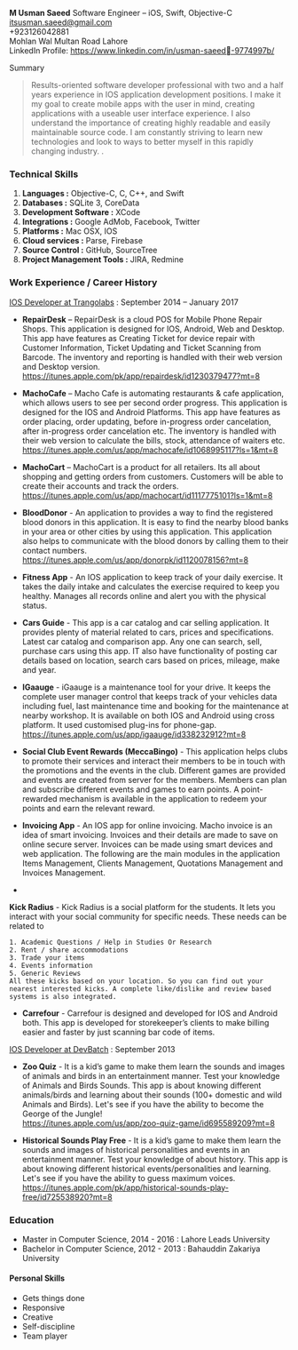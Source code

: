 **M Usman Saeed** Software Engineer – iOS, Swift, Objective-C  
<itsusman.saeed@gmail.com>      
      +923126042881    Mohlan WalMultan Road Lahore  
LinkedIn Profile:
<https://www.linkedin.com/in/usman-saeed-9774997b/>



Summary
>Results-oriented software developer professional with two and a half years experience in IOS application development positions. I make it my goal to create mobile apps with the user in mind, creating applications with a useable user interface experience. I also understand the importance of creating highly readable and easily maintainable source code. I am constantly striving to learn new technologies and look to ways to better myself in this rapidly changing industry..

### **Technical Skills**

1. **Languages :** Objective-C, C, C++, and Swift 
2. **Databases :** SQLite 3, CoreData3. **Development Software :** XCode4. **Integrations :** Google AdMob, Facebook, Twitter 
5. **Platforms :** Mac OSX, IOS6. **Cloud services :** Parse, Firebase
7. **Source Control :** GitHub, SourceTree
8. **Project Management Tools :** JIRA, Redmine

### **Work Experience / Career History**
[IOS Developer at Trangolabs](http://trangolabs.com) : September 2014 – January 2017

* **RepairDesk** – RepairDesk is a cloud POS for Mobile Phone Repair Shops. This application is designed forIOS, Android, Web and Desktop. This app have features as Creating Ticket for device repair with Customer Information, Ticket Updating and Ticket Scanning from Barcode. The inventory and reporting is handled with their web version and Desktop version.  
https://itunes.apple.com/pk/app/repairdesk/id1230379477?mt=8

* **MachoCafe** – Macho Cafe is automating restaurants & cafe application, which allows users to see per second order progress. This application is designed for the IOS and Android Platforms. This app have features as order placing, order updating, before in-progress order cancelation, after in-progress order cancelation etc. The inventory is handled with their web version to calculate the bills, stock, attendance of waiters etc.    https://itunes.apple.com/us/app/machocafe/id1068995117?ls=1&mt=8
* **MachoCart** – MachoCart is a product for all retailers. Its all about shopping and getting orders from customers. Customers will be able to create their accounts and track the orders.     
 https://itunes.apple.com/us/app/machocart/id1117775101?ls=1&mt=8
* **BloodDonor** - An application to provides a way to find the registered blood donors in this application. It is easy to find the nearby blood banks in your area or other cities by using this application. This application also helps to communicate with the blood donors by calling them to their contact numbers.    
https://itunes.apple.com/us/app/donorpk/id1120078156?mt=8
* **Fitness App** - An IOS application to keep track of your daily exercise. It takes the daily intake and calculates the exercise required to keep you healthy. Manages all records online and alert you with the physical status.
* **Cars Guide** - This app is a car catalog and car selling application. It provides plenty of material related to cars, prices and specifications. Latest car catalog and comparison app. Any one can search, sell, purchase cars using this app. IT also have functionality of posting car details based on location, search cars based on prices, mileage, make and year.
* **IGaauge** - iGaauge is a maintenance tool for your drive. It keeps the complete user manager control that keeps track of your vehicles data including fuel, last maintenance time and booking for the maintenance at nearby workshop. It is available on both IOS and Android using cross platform. It used customised plug-ins for phone-gap.   https://itunes.apple.com/us/app/igaauge/id338232912?mt=8* **Social Club Event Rewards (MeccaBingo)** - This application helps clubs to promote their services and interact their members to be in touch with the promotions and the events in the club.Different games are provided and events are created from server for the members. Members can plan and subscribe different events and games to earn points.A point-rewarded mechanism is available in the application to redeem your points and earn the relevantreward.
* **Invoicing App** - An IOS app for online invoicing. Macho invoice is an idea of smart invoicing. Invoicesand their details are made to save on online secure server. Invoices can be made using smart devices and web application.The following are the main modules in the application Items Management, Clients Management, Quotations Management and Invoices Management.
* 
**Kick Radius** - Kick Radius is a social platform for the students. It lets you interact with your social community for specific needs. These needs can be related to	1. Academic Questions / Help in Studies Or Research	2. Rent / share accommodations	3. Trade your items	4. Events information	5. Generic Reviews	All these kicks based on your location. So you can find out your nearest interested kicks. A complete like/dislike and review based systems is also integrated.

* **Carrefour** - Carrefour is designed and developed for IOS and Android both. This app is developed for storekeeper’s clients to make billing easier and faster by just scanning bar code of items.


[IOS Developer at DevBatch](https://www.devbatch.com) : September 2013

* **Zoo Quiz** - It is a kid’s game to make them learn the sounds and images of animals and birds in anentertainment manner. Test your knowledge of Animals and Birds Sounds. This app is about knowing different animals/birds and learning about their sounds (100+ domestic and wild Animals and Birds). Let's see if you have the ability to become the George of the Jungle!   
https://itunes.apple.com/us/app/zoo-quiz-game/id695589209?mt=8* **Historical Sounds Play Free** - It is a kid’s game to make them learn the sounds and images of historical personalities and events in an entertainment manner. Test your knowledge of about history. This app is about knowing different historical events/personalities and learning. Let's see if you have the ability to guess maximum voices.   https://itunes.apple.com/pk/app/historical-sounds-play-free/id725538920?mt=8


### **Education**	  

* Master in Computer Science, 2014 - 2016 : Lahore Leads University
* Bachelor in Computer Science, 2012 - 2013 : Bahauddin Zakariya University



#### **Personal Skills**
* Gets things done 
* Responsive 
* Creative 
* Self-discipline
* Team player